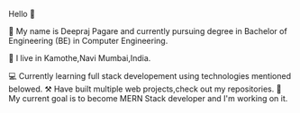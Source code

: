 Hello 👋

👨 My name is Deepraj Pagare and currently pursuing degree in Bachelor of Engineering (BE) in Computer Engineering.

📍 I live in Kamothe,Navi Mumbai,India.

💻 Currently learning full stack developement using technologies mentioned belowed.
⚒️ Have built multiple web projects,check out my repositories.
🏃 My current goal is to become MERN Stack developer and I'm working on it.
